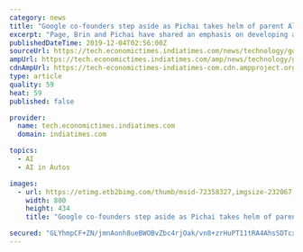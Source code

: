 ```yaml
---
category: news
title: "Google co-founders step aside as Pichai takes helm of parent Alphabet"
excerpt: "Page, Brin and Pichai have shared an emphasis on developing artificial intelligence software to make web searching ... which owns more than a dozen companies including self-driving car business Waymo and health care software company Verily, was created ..."
publishedDateTime: 2019-12-04T02:56:00Z
sourceUrl: https://tech.economictimes.indiatimes.com/news/technology/google-co-founders-step-aside-as-pichai-takes-helm-of-parent-alphabet/72358327
ampUrl: https://tech.economictimes.indiatimes.com/amp/news/technology/google-co-founders-step-aside-as-pichai-takes-helm-of-parent-alphabet/72358327
cdnAmpUrl: https://tech-economictimes-indiatimes-com.cdn.ampproject.org/c/s/tech.economictimes.indiatimes.com/amp/news/technology/google-co-founders-step-aside-as-pichai-takes-helm-of-parent-alphabet/72358327
type: article
quality: 59
heat: 59
published: false

provider:
  name: tech.economictimes.indiatimes.com
  domain: indiatimes.com

topics:
  - AI
  - AI in Autos

images:
  - url: https://etimg.etb2bimg.com/thumb/msid-72358327,imgsize-232067,width-800,height-434,overlay-ettech/google-co-founders-step-aside-as-pichai-takes-helm-of-parent-alphabet.jpg
    width: 800
    height: 434
    title: "Google co-founders step aside as Pichai takes helm of parent Alphabet"

secured: "GLYhmpCF+ZN/jmnAonh8ueBWOBvZbc4rjOak/vn8+zrHuPT11tRA4AhsSDTcxmF7kkdRIUJ3NrZ61UNaMniO80MwH66NlFABA0nvTqESvhJ00XmqezvEtjDb9f67NHkXNDFHul43E4wG/966ojS2mSehYPwJplJcEBmHXFzZ/thROMJ+v+u6SSJTmPsaaln3EwEnVVrFmH1ZaukU/7QbLQr0pbpyxvzUO/yEbnqm3sKnE7F82sWUaMoz0jGPz2+vZUQyDrW3KSV4fQqYGE6Sww==;FpB7yBAtCxp1KFV9eK+zHQ=="
---
```


